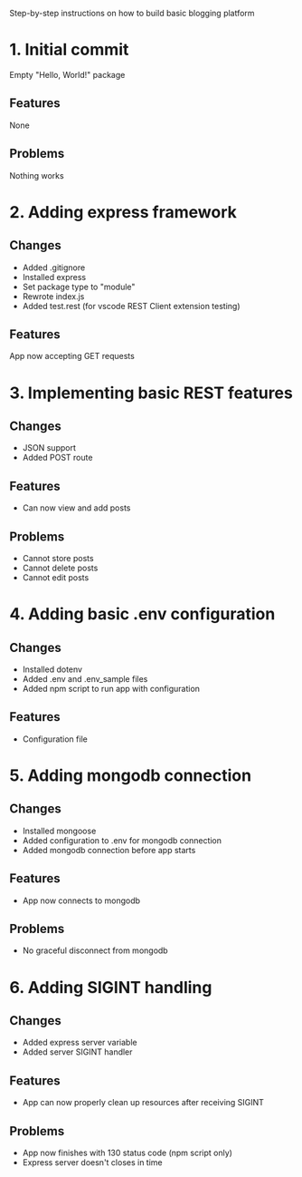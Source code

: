 Step-by-step instructions on how to build basic blogging platform

# 1. Initial commit
Empty "Hello, World!" package

## Features
None

## Problems
Nothing works

# 2. Adding express framework

## Changes
* Added .gitignore
* Installed express
* Set package type to "module"
* Rewrote index.js
* Added test.rest (for vscode REST Client extension testing)

## Features
App now accepting GET requests

# 3. Implementing basic REST features

## Changes
* JSON support
* Added POST route

## Features
* Can now view and add posts

## Problems
* Cannot store posts
* Cannot delete posts
* Cannot edit posts

# 4. Adding basic .env configuration

## Changes
* Installed dotenv
* Added .env and .env_sample files
* Added npm script to run app with configuration

## Features
* Configuration file

# 5. Adding mongodb connection

## Changes
* Installed mongoose
* Added configuration to .env for mongodb connection
* Added mongodb connection before app starts

## Features
* App now connects to mongodb

## Problems
* No graceful disconnect from mongodb

# 6. Adding SIGINT handling

## Changes
* Added express server variable
* Added server SIGINT handler

## Features
* App can now properly clean up resources after receiving SIGINT

## Problems
* App now finishes with 130 status code (npm script only)
* Express server doesn't closes in time
